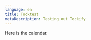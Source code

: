 ```yaml
---
language: en
title: Tocktest
metaDescription: Testing out Tockify
---
```

Here is the calendar.



<div data-tockify-component="calendar" data-tockify-calendar="kccovidtestevents"></div>
<script data-cfasync="false" data-tockify-script="embed" src="https://public.tockify.com/browser/embed.js"></script>